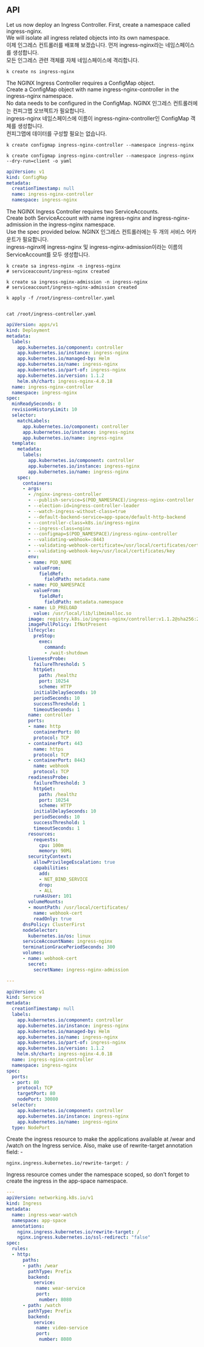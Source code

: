 ## API

Let us now deploy an Ingress Controller. First, create a namespace called ingress-nginx.<br>
We will isolate all ingress related objects into its own namespace.<br>
이제 인그레스 컨트롤러를 배포해 보겠습니다. 먼저 ingress-nginx라는 네임스페이스를 생성합니다. <br>
모든 인그레스 관련 객체를 자체 네임스페이스에 격리합니다.

```shell
k create ns ingress-nginx
```

The NGINX Ingress Controller requires a ConfigMap object. <br>
Create a ConfigMap object with name ingress-nginx-controller in the ingress-nginx namespace. <br>
No data needs to be configured in the ConfigMap.
NGINX 인그레스 컨트롤러에는 컨피그맵 오브젝트가 필요합니다. <br>
ingress-nginx 네임스페이스에 이름이 ingress-nginx-controller인 ConfigMap 객체를 생성합니다. <br>
컨피그맵에 데이터를 구성할 필요는 없습니다.

```shell
k create configmap ingress-nginx-controller --namespace ingress-nginx

k create configmap ingress-nginx-controller --namespace ingress-nginx --dry-run=client -o yaml
```

```yaml
apiVersion: v1
kind: ConfigMap
metadata:
  creationTimestamp: null
  name: ingress-nginx-controller
  namespace: ingress-nginx
```

The NGINX Ingress Controller requires two ServiceAccounts. <br>
Create both ServiceAccount with name ingress-nginx and ingress-nginx-admission in the ingress-nginx namespace. <br>
Use the spec provided below.
NGINX 인그레스 컨트롤러에는 두 개의 서비스 어카운트가 필요합니다. <br>
ingress-nginx에 ingress-nginx 및 ingress-nginx-admission이라는 이름의 ServiceAccount를 모두 생성합니다.

```shell
k create sa ingress-nginx -n ingress-nginx
# serviceaccount/ingress-nginx created

k create sa ingress-nginx-admission -n ingress-nginx
# serviceaccount/ingress-nginx-admission created
```


```shell
k apply -f /root/ingress-controller.yaml


cat /root/ingress-controller.yaml
```

```yaml
apiVersion: apps/v1
kind: Deployment
metadata:
  labels:
    app.kubernetes.io/component: controller
    app.kubernetes.io/instance: ingress-nginx
    app.kubernetes.io/managed-by: Helm
    app.kubernetes.io/name: ingress-nginx
    app.kubernetes.io/part-of: ingress-nginx
    app.kubernetes.io/version: 1.1.2
    helm.sh/chart: ingress-nginx-4.0.18
  name: ingress-nginx-controller
  namespace: ingress-nginx
spec:
  minReadySeconds: 0
  revisionHistoryLimit: 10
  selector:
    matchLabels:
      app.kubernetes.io/component: controller
      app.kubernetes.io/instance: ingress-nginx
      app.kubernetes.io/name: ingress-nginx
  template:
    metadata:
      labels:
        app.kubernetes.io/component: controller
        app.kubernetes.io/instance: ingress-nginx
        app.kubernetes.io/name: ingress-nginx
    spec:
      containers:
      - args:
        - /nginx-ingress-controller
        - --publish-service=$(POD_NAMESPACE)/ingress-nginx-controller
        - --election-id=ingress-controller-leader
        - --watch-ingress-without-class=true
        - --default-backend-service=app-space/default-http-backend
        - --controller-class=k8s.io/ingress-nginx
        - --ingress-class=nginx
        - --configmap=$(POD_NAMESPACE)/ingress-nginx-controller
        - --validating-webhook=:8443
        - --validating-webhook-certificate=/usr/local/certificates/cert
        - --validating-webhook-key=/usr/local/certificates/key
        env:
        - name: POD_NAME
          valueFrom:
            fieldRef:
              fieldPath: metadata.name
        - name: POD_NAMESPACE
          valueFrom:
            fieldRef:
              fieldPath: metadata.namespace
        - name: LD_PRELOAD
          value: /usr/local/lib/libmimalloc.so
        image: registry.k8s.io/ingress-nginx/controller:v1.1.2@sha256:28b11ce69e57843de44e3db6413e98d09de0f6688e33d4bd384002a44f78405c
        imagePullPolicy: IfNotPresent
        lifecycle:
          preStop:
            exec:
              command:
              - /wait-shutdown
        livenessProbe:
          failureThreshold: 5
          httpGet:
            path: /healthz
            port: 10254
            scheme: HTTP
          initialDelaySeconds: 10
          periodSeconds: 10
          successThreshold: 1
          timeoutSeconds: 1
        name: controller
        ports:
        - name: http
          containerPort: 80
          protocol: TCP
        - containerPort: 443
          name: https
          protocol: TCP
        - containerPort: 8443
          name: webhook
          protocol: TCP
        readinessProbe:
          failureThreshold: 3
          httpGet:
            path: /healthz
            port: 10254
            scheme: HTTP
          initialDelaySeconds: 10
          periodSeconds: 10
          successThreshold: 1
          timeoutSeconds: 1
        resources:
          requests:
            cpu: 100m
            memory: 90Mi
        securityContext:
          allowPrivilegeEscalation: true
          capabilities:
            add:
            - NET_BIND_SERVICE
            drop:
            - ALL
          runAsUser: 101
        volumeMounts:
        - mountPath: /usr/local/certificates/
          name: webhook-cert
          readOnly: true
      dnsPolicy: ClusterFirst
      nodeSelector:
        kubernetes.io/os: linux
      serviceAccountName: ingress-nginx
      terminationGracePeriodSeconds: 300
      volumes:
      - name: webhook-cert
        secret:
          secretName: ingress-nginx-admission

---

apiVersion: v1
kind: Service
metadata:
  creationTimestamp: null
  labels:
    app.kubernetes.io/component: controller
    app.kubernetes.io/instance: ingress-nginx
    app.kubernetes.io/managed-by: Helm
    app.kubernetes.io/name: ingress-nginx
    app.kubernetes.io/part-of: ingress-nginx
    app.kubernetes.io/version: 1.1.2
    helm.sh/chart: ingress-nginx-4.0.18
  name: ingress-nginx-controller
  namespace: ingress-nginx
spec:
  ports:
  - port: 80
    protocol: TCP
    targetPort: 80
    nodePort: 30080
  selector:
    app.kubernetes.io/component: controller
    app.kubernetes.io/instance: ingress-nginx
    app.kubernetes.io/name: ingress-nginx
  type: NodePort
```

Create the ingress resource to make the applications available at /wear and /watch on the Ingress service.
Also, make use of rewrite-target annotation field: -
```shell
nginx.ingress.kubernetes.io/rewrite-target: /
```
Ingress resource comes under the namespace scoped, so don't forget to create the ingress in the app-space namespace.


```yaml
---
apiVersion: networking.k8s.io/v1
kind: Ingress
metadata:
  name: ingress-wear-watch
  namespace: app-space
  annotations:
    nginx.ingress.kubernetes.io/rewrite-target: /
    nginx.ingress.kubernetes.io/ssl-redirect: "false"
spec:
  rules:
  - http:
      paths:
      - path: /wear
        pathType: Prefix
        backend:
          service:
           name: wear-service
           port: 
            number: 8080
      - path: /watch
        pathType: Prefix
        backend:
          service:
           name: video-service
           port:
            number: 8080
```